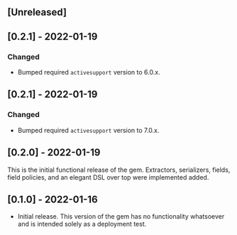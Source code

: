 ## [Unreleased]

## [0.2.1] - 2022-01-19

### Changed

- Bumped required `activesupport` version to 6.0.x.

## [0.2.1] - 2022-01-19

### Changed

- Bumped required `activesupport` version to 7.0.x.

## [0.2.0] - 2022-01-19

This is the initial functional release of the gem. Extractors, serializers, fields, field policies, and an elegant DSL over top were implemented added.

## [0.1.0] - 2022-01-16

- Initial release. This version of the gem has no functionality whatsoever and is intended solely as a deployment test.
